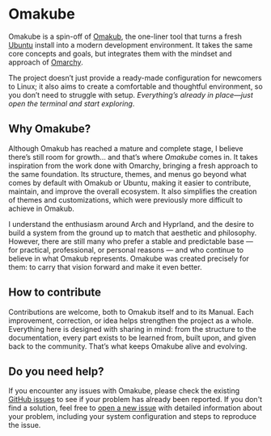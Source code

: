 # Omakube

Omakube is a spin-off of [Omakub](https://omakub.org), the one-liner tool that turns a fresh [Ubuntu](https://ubuntu.com/) install into a modern development environment. It takes the same core concepts and goals, but integrates them with the mindset and approach of [Omarchy](https://omarchy.org).

The project doesn’t just provide a ready-made configuration for newcomers to Linux; it also aims to create a comfortable and thoughtful environment, so you don’t need to struggle with setup. _Everything’s already in place—just open the terminal and start exploring_.

## Why Omakube?

Although Omakub has reached a mature and complete stage, I believe there’s still room for growth... and that’s where _Omakube_ comes in. It takes inspiration from the work done with Omarchy, bringing a fresh approach to the same foundation. Its structure, themes, and menus go beyond what comes by default with Omakub or Ubuntu, making it easier to contribute, maintain, and improve the overall ecosystem. It also simplifies the creation of themes and customizations, which were previously more difficult to achieve in Omakub.

I understand the enthusiasm around Arch and Hyprland, and the desire to build a system from the ground up to match that aesthetic and philosophy. However, there are still many who prefer a stable and predictable base — for practical, professional, or personal reasons — and who continue to believe in what Omakub represents. Omakube was created precisely for them: to carry that vision forward and make it even better.

## How to contribute

Contributions are welcome, both to Omakub itself and to its Manual. Each improvement, correction, or idea helps strengthen the project as a whole. Everything here is designed with sharing in mind: from the structure to the documentation, every part exists to be learned from, built upon, and given back to the community. That’s what keeps Omakube alive and evolving.

## Do you need help?

If you encounter any issues with Omakube, please check the existing [GitHub issues](https://github.com/Kasui92/omakube/issues) to see if your problem has already been reported. If you don't find a solution, feel free to [open a new issue](https://github.com/Kasui92/omakube/issues/new) with detailed information about your problem, including your system configuration and steps to reproduce the issue.
